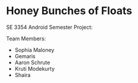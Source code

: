 # Honey Bunches of Floats
SE 3354 Android Semester Project: <TOPIC GOES HERE>

Team Members:
+ Sophia Maloney
+ Gemaris
+ Aaron Schrute
+ Kruti Modekurty
+ Shaira 
                  
